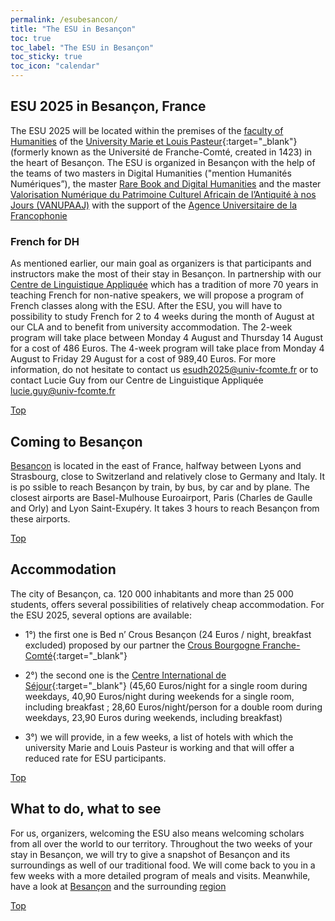 ```yaml
---
permalink: /esubesancon/
title: "The ESU in Besançon"
toc: true
toc_label: "The ESU in Besançon"
toc_sticky: true
toc_icon: "calendar"
---
```


## ESU 2025 in Besançon, France

The ESU 2025 will be located within the premises of the [faculty of Humanities](http://slhs.univ-fcomte.fr/) of the [University Marie et Louis Pasteur](https://www.univ-fcomte.fr/){:target="_blank"} (formerly known as the Université de Franche-Comté, created in 1423) in the heart of Besançon. 
The ESU is organized in Besançon with the help of the teams of two masters in Digital Humanities ("mention Humanités Numériques”), the master [Rare Book and Digital Humanities](https://rare-book-and-digital-humanities.ubfc.fr/) and the master [Valorisation Numérique du Patrimoine Culturel Africain de l’Antiquité à nos Jours (VANUPAAJ)](https://formations.auf.org/home/formation/master-m2-humanites-numeriques-specialite-valorisation-numerique-du-patrimoine-africain-de-lantiquite-a-nos-jours-vanupaaj/) with the support of the [Agence Universitaire de la Francophonie](https://www.auf.org/)

### French for DH
As mentioned earlier, our main goal as organizers is that participants and instructors make the most of their stay in Besançon. In partnership with our [Centre de Linguistique Appliquée](https://cla.univ-fcomte.fr/home/) which has a tradition of more 70 years in teaching French for non-native speakers, we will propose a program of French classes along with the ESU. After the ESU, you will have to possibility to study French for 2 to 4 weeks during the month of August at our CLA and to benefit from university accommodation. 
The 2-week program will take place between Monday 4 August and Thursday 14 August for a cost of 486 Euros. The 4-week program will take place from Monday 4 August to Friday 29 August for a cost of 989,40 Euros. For more information, do not hesitate to contact us esudh2025@univ-fcomte.fr or to contact Lucie Guy from our Centre de Linguistique Appliquée lucie.guy@univ-fcomte.fr 

[Top](https://esudh.github.io/esubesancon/)

## Coming to Besançon

[Besançon](https://www.besancon-tourisme.com/en/destination/) is located in the east of France, halfway between Lyons and Strasbourg, close to Switzerland and relatively close to Germany and Italy. It is po
ssible to reach Besançon by train, by bus, by car and by plane. The closest airports are Basel-Mulhouse Euroairport, Paris (Charles de Gaulle and Orly) and Lyon Saint-Exupéry. It takes 3 hours to reach Besançon from these airports. 

[Top](https://esudh.github.io/esubesancon/)

## Accommodation 

The city of Besançon, ca. 120 000 inhabitants and more than 25 000 students, offers several possibilities of relatively cheap accommodation. For the ESU 2025, several options are available: 

- 1°) the first one is Bed n’ Crous Besançon (24 Euros / night, breakfast excluded) proposed by our partner the [Crous Bourgogne Franche-Comté](https://www.bedandcrous.com/en/residences/besancon){:target="_blank"}

- 2°) the second one is the [Centre International de Séjour](https://www.cis-besancon.com/chambre-sejour){:target="_blank"} (45,60 Euros/night for a single room during weekdays, 40,90 Euros/night during weekends for a single room, including breakfast ; 28,60 Euros/night/person for a double room during weekdays, 23,90 Euros during weekends, including breakfast)
	
- 3°) we will provide, in a few weeks, a list of hotels with which the university Marie and Louis Pasteur is working and that will offer a reduced rate for ESU participants.

[Top](https://esudh.github.io/esubesancon/)

## What to do, what to see

For us, organizers, welcoming the ESU also means welcoming scholars from all over the world to our territory. Throughout the two weeks of your stay in Besançon, we will try to give a snapshot of Besançon and its surroundings as well of our traditional food. 
We will come back to you in a few weeks with a more detailed program of meals and visits. Meanwhile, have a look at [Besançon](https://www.besancon-tourisme.com/en/destination/) and the surrounding [region](https://www.bourgognefranchecomte.com/)

[Top](https://esudh.github.io/esubesancon/)

